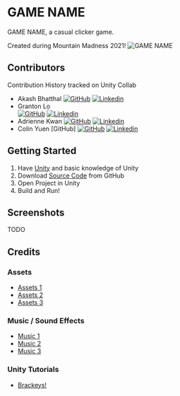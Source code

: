 # GAME NAME
GAME NAME, a casual clicker game.

Created during Mountain Madness 2021!
![GAME NAME](https://i.imgur.com/tlBdid2.png "GAME NAME")


## Contributors
Contribution History tracked on Unity Collab
- Akash Bhatthal 
[![GitHub](https://github.githubassets.com/images/modules/logos_page/GitHub-Mark.png=250x "GitHub")](https://github.com/abhatthal)
[![Linkedin](https://content.linkedin.com/content/dam/me/business/en-us/amp/brand-site/v2/bg/LI-Bug.svg.original.svg=250x "LinkedIn")](https://www.linkedin.com/in/akash-bhatthal/)
- Granton Lo  
[![GitHub](https://github.githubassets.com/images/modules/logos_page/GitHub-Mark.png=250x "GitHub")](https://github.com/granbraan) 
[![Linkedin](https://content.linkedin.com/content/dam/me/business/en-us/amp/brand-site/v2/bg/LI-Bug.svg.original.svg=250x "LinkedIn")](https://www.linkedin.com/in/granton-lo-0589a5140/)
- Adrienne Kwan 
[![GitHub](https://github.githubassets.com/images/modules/logos_page/GitHub-Mark.png=250x "GitHub")](https://github.com/papashirogane) 
[![Linkedin](https://content.linkedin.com/content/dam/me/business/en-us/amp/brand-site/v2/bg/LI-Bug.svg.original.svg=250x "LinkedIn")](https://www.linkedin.com/in/akwan/)
- Colin Yuen 
[GitHub]
[![GitHub](https://github.githubassets.com/images/modules/logos_page/GitHub-Mark.png=250x "GitHub")](https://github.com/ColinKYuen) 
[![Linkedin](https://content.linkedin.com/content/dam/me/business/en-us/amp/brand-site/v2/bg/LI-Bug.svg.original.svg=250x "LinkedIn")](https://www.linkedin.com/in/colinyuen)

## Getting Started
1. Have [Unity](https://unity.com/) and basic knowledge of Unity
2. Download [Source Code](https://github.com/ColinKYuen/Mountain-Madness-2021/archive/master.zip) from GitHub
3. Open Project in Unity
4. Build and Run!

## Screenshots
TODO

## Credits
### Assets
- [Assets 1](TODO)
- [Assets 2](TODO)
- [Assets 3](TODO)
### Music / Sound Effects
- [Music 1](TODO)
- [Music 2](TODO)
- [Music 3](TODO)
### Unity Tutorials
- [Brackeys!](https://www.youtube.com/channel/UCYbK_tjZ2OrIZFBvU6CCMiA)

